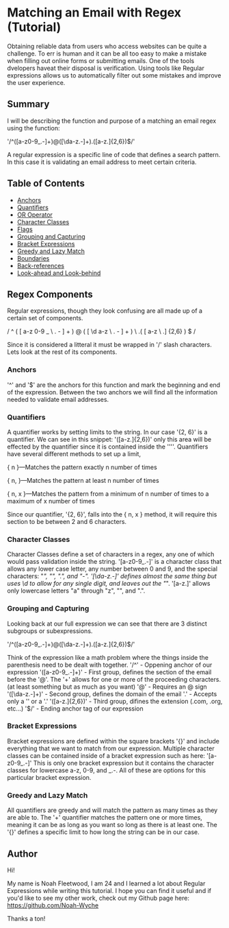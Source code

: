 # Matching an Email with Regex (Tutorial)

Obtaining reliable data from users who access websites can be quite a challenge. To err is human and it can be all too easy to make a mistake when filling out 
online forms or submitting emails. One of the tools dvelopers haveat their disposal is verification. Using tools like Regular expressions allows us to automatically 
filter out some mistakes and improve the user experience.

## Summary

I will be describing the function and purpose of a matching an email regex using the function: 

'/^([a-z0-9_\.-]+)@([\da-z\.-]+)\.([a-z\.]{2,6})$/'

A regular expression is a specific line of code that defines a search pattern. In this case it is validating an email address to meet certain criteria.

## Table of Contents

- [Anchors](#anchors)
- [Quantifiers](#quantifiers)
- [OR Operator](#or-operator)
- [Character Classes](#character-classes)
- [Flags](#flags)
- [Grouping and Capturing](#grouping-and-capturing)
- [Bracket Expressions](#bracket-expressions)
- [Greedy and Lazy Match](#greedy-and-lazy-match)
- [Boundaries](#boundaries)
- [Back-references](#back-references)
- [Look-ahead and Look-behind](#look-ahead-and-look-behind)

## Regex Components
Regular expressions, though they look confusing are all made up of a certain set of components.

/ ^ ( [ a-z 0-9 _ \ . - ] + ) @ ( [ \d a-z \ . - ] + ) \ .( [ a-z \ .] {2,6} ) $ /

Since it is considered a litteral it must be wrapped in '/' slash characters.
Lets look at the rest of its components.

### Anchors
'^' and '$' are the anchors for this function and mark the beginning and end of the expression.
Between the two anchors we will find all the information needed to validate email addresses.

### Quantifiers
A quantifier works by setting limits to the string. In our case '{2, 6}' is a quantifier.
We can see in this snippet: '([a-z\.]{2,6})' only this area will be effected by the quantifier since it is contained inside the ''''.
Quantifiers have several different methods to set up a limit,

{ n }—Matches the pattern exactly n number of times

{ n, }—Matches the pattern at least n number of times

{ n, x }—Matches the pattern from a minimum of n number of times to a maximum of x number of times

Since our quantifier, '{2, 6}', falls into the { n, x } method, it will require this section to be between 2 and 6 characters.

### Character Classes
Character Classes define a set of characters in a regex, any one of which would pass validation inside the string.
'[a-z0-9_\.-]' is a character class that allows any lower case letter, any number between 0 and 9, and the special characters: "_", "\", ".", and "-".
'[\da-z\.-]' defines almost the same thing but uses \d to allow for any single digit, and leaves out the "_".
'[a-z\.]' allows only lowercase letters "a" through "z", "\", and ".".

### Grouping and Capturing
Looking back at our full expression we can see that there are 3 distinct subgroups or subexpressions.

'/^([a-z0-9_\.-]+)@([\da-z\.-]+)\.([a-z\.]{2,6})$/'

Think of the expression like a math problem where the things inside the parenthesis need to be dealt with together.
'/^' - Oppening anchor of our expression
'([a-z0-9_\.-]+)' - First group, defines the section of the email before the '@'. The '+' allows for one or more of the proceeding characters. (at least something but as much as you want)
'@' - Requires an @ sign
'([\da-z\.-]+)' - Second group, defines the domain of the email
'\.' - Accepts only a '\' or a '.'
'([a-z\.]{2,6})' - Third group, difines the extension (.com, .org, etc...)
'$/' - Ending anchor tag of our expression

### Bracket Expressions
Bracket expressions are defined within the square brackets '{}' and include everything that we want to match from our expression.
Multiple character classes can be contained inside of a bracket expression such as here:
'[a-z0-9_\.-]'
This is only one bracket expression but it contains the character classes for lowercase a-z, 0-9, and _\.-.
All of these are options for this particular bracket expression.

### Greedy and Lazy Match
All quantifiers are greedy and will match the pattern as many times as they are able to.
The '+' quantifier matches the pattern one or more times, meaning it can be as long as you want so long as there is at least one.
The '{}' defines a specific limit to how long the string can be in our case.

## Author

Hi!

My name is Noah Fleetwood, I am 24 and I learned a lot about Regular Expressions while writing this tutorial. I hope you can find it useful and if you'd like to see my other work, check out my Github page here: https://github.com/Noah-Wyche

Thanks a ton!